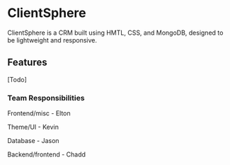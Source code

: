 # ClientSphere

ClientSphere is a CRM built using HMTL, CSS, and MongoDB, designed to be lightweight and responsive.

## Features

[Todo]

### Team Responsibilities
Frontend/misc - Elton

Theme/UI - Kevin

Database - Jason

Backend/frontend - Chadd

